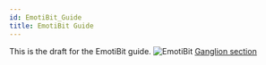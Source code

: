```yaml
---
id: EmotiBit_Guide
title: EmotiBit Guide
---
```

This is the draft for the EmotiBit guide.
![EmotiBit](assets/ThirdPartyImages/Emotibit.png)
[Ganglion section](03Ganglion/02-Ganglion.md#push-button)

